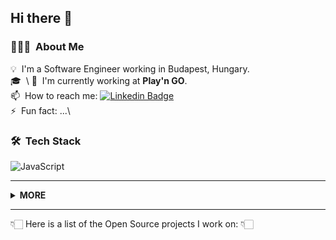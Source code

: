 ## Hi there 👋

### 👨🏻‍💻 &nbsp;About Me  

💡 &nbsp;I'm a Software Engineer working in Budapest, Hungary.\
🎓 &nbsp;\ 
🏢 &nbsp;I'm currently working at **Play'n GO**.\
📫 &nbsp;How to reach me: [![Linkedin Badge](https://img.shields.io/badge/-LinkedIn-blue?style=flat-square&logo=Linkedin&logoColor=white)](https://www.linkedin.com/in/rdarida/)\
⚡️ &nbsp;Fun fact: ...\

### 🛠 &nbsp;Tech Stack
![JavaScript](https://img.shields.io/badge/-JavaScript-05122A?style=flat&logo=javascript)&nbsp;

---

<details>
  <summary>
    <strong>MORE</strong>
  </summary>
  <br>
  
  ![My github stats](https://github-readme-stats.vercel.app/api?username=rdarida&show_icons=true)
</details>

---
👇🏻 Here is a list of the Open Source projects I work on: 👇🏻

<!--
**rdarida/rdarida** is a ✨ _special_ ✨ repository because its `README.md` (this file) appears on your GitHub profile.

Here are some ideas to get you started:

- 🔭 I’m currently working on ...
- 🌱 I’m currently learning ...
- 👯 I’m looking to collaborate on ...
- 🤔 I’m looking for help with ...
- 💬 Ask me about ...
- 📫 How to reach me: ...
- 😄 Pronouns: ...
- ⚡ Fun fact: ...
-->
